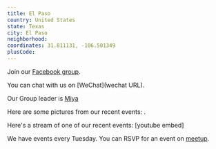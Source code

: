```yaml
---
title: El Paso
country: United States
state: Texas
city: El Paso
neighborhood: 
coordinates: 31.811131, -106.501349
plusCode:
---
```

Join our [Facebook group](https://www.facebook.com/groups/free.code.camp.el.paso).

You can chat with us on [WeChat](wechat URL).

Our Group leader is [Miya](freecodecamp.org/miya)

Here are some pictures from our recent events:
![]().

Here's a stream of one of our recent events:
[youtube embed]

We have events every Tuesday. You can RSVP for an event on [meetup](meetupurl).
